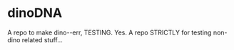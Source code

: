 # dinoDNA
A repo to make dino--err, TESTING. Yes. A repo STRICTLY for testing non-dino related stuff... 
